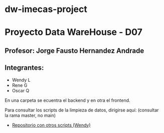 # dw-imecas-project

# Proyecto Data WareHouse - D07

## Profesor: Jorge Fausto Hernandez Andrade

## Integrantes:

- Wendy L
- Rene G
- Oscar Q

En una carpeta se ecuentra el backend y en otra el frontend.

Para consultar los scripts de la limpieza de datos, dirigirse aquí: 
(consultar la rama master, no main)
- [Repositorio con otros scripts (Wendy)](https://github.com/wendyjud/dataware-house)

